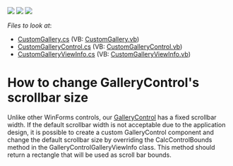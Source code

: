 <!-- default badges list -->
![](https://img.shields.io/endpoint?url=https://codecentral.devexpress.com/api/v1/VersionRange/128616211/13.1.4%2B)
[![](https://img.shields.io/badge/Open_in_DevExpress_Support_Center-FF7200?style=flat-square&logo=DevExpress&logoColor=white)](https://supportcenter.devexpress.com/ticket/details/E4102)
[![](https://img.shields.io/badge/📖_How_to_use_DevExpress_Examples-e9f6fc?style=flat-square)](https://docs.devexpress.com/GeneralInformation/403183)
<!-- default badges end -->
<!-- default file list -->
*Files to look at*:

* [CustomGallery.cs](./CS/DxSample/Gallery/CustomGallery.cs) (VB: [CustomGallery.vb](./VB/DxSample/Gallery/CustomGallery.vb))
* [CustomGalleryControl.cs](./CS/DxSample/Gallery/CustomGalleryControl.cs) (VB: [CustomGalleryControl.vb](./VB/DxSample/Gallery/CustomGalleryControl.vb))
* [CustomGalleryViewInfo.cs](./CS/DxSample/Gallery/CustomGalleryViewInfo.cs) (VB: [CustomGalleryViewInfo.vb](./VB/DxSample/Gallery/CustomGalleryViewInfo.vb))
<!-- default file list end -->
# How to change GalleryControl's scrollbar size


<p>Unlike other WinForms controls, our <a href="http://documentation.devexpress.com/#WindowsForms/clsDevExpressXtraBarsRibbonGalleryControltopic"><u>GalleryControl</u></a> has a fixed scrollbar width. If the default scrollbar width is not acceptable due to the application design, it is possible to create a custom GalleryControl component and change the default scrollbar size by overriding the CalcControlBounds method in the GalleryControlGalleryViewInfo class. This method should return a rectangle that will be used as scroll bar bounds.</p>

<br/>


